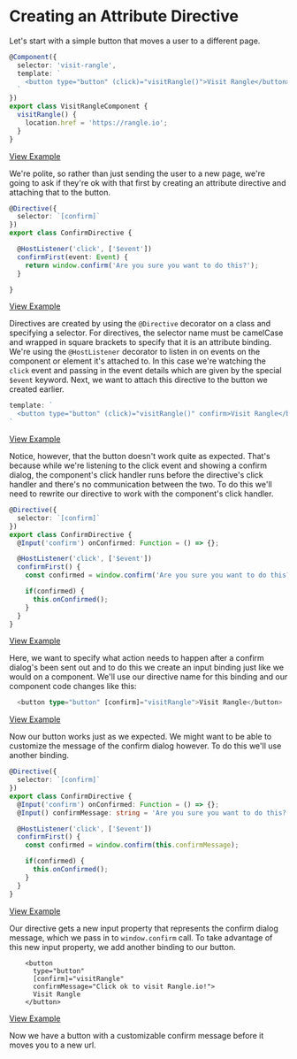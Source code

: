 # Creating an Attribute Directive

Let's start with a simple button that moves a user to a different page.

```typescript
@Component({
  selector: 'visit-rangle',
  template: `
    <button type="button" (click)="visitRangle()">Visit Rangle</button>
  `
})
export class VisitRangleComponent {
  visitRangle() {
    location.href = 'https://rangle.io';
  }
}
```

[View Example](https://plnkr.co/edit/rgqze8wjToRcK69yKRua?p=preview)

We're polite, so rather than just sending the user to a new page, we're going to ask if they're ok with that first by creating an attribute directive and attaching that to the button.


```typescript
@Directive({
  selector: `[confirm]`
})
export class ConfirmDirective {

  @HostListener('click', ['$event'])
  confirmFirst(event: Event) {
    return window.confirm('Are you sure you want to do this?');
  }

}
```
[View Example](https://plnkr.co/edit/H3dqsx4ehE0GZboD3R81?p=preview)

Directives are created by using the `@Directive` decorator on a class and specifying a selector. For directives, the selector name must be camelCase and wrapped in square brackets to specify that it is an attribute binding. We're using the `@HostListener` decorator to listen in on events on the component or element it's attached to. In this case we're watching the `click` event and passing in the event details which are given by the special `$event` keyword. Next, we want to attach this directive to the button we created earlier.

```typescript
template: `
  <button type="button" (click)="visitRangle()" confirm>Visit Rangle</button>
`
```

[View Example](https://plnkr.co/edit/H3dqsx4ehE0GZboD3R81?p=preview)

Notice, however, that the button doesn't work quite as expected. That's because while we're listening to the click event and showing a confirm dialog, the component's click handler runs before the directive's click handler and there's no communication between the two. To do this we'll need to rewrite our directive to work with the component's click handler.

```typescript
@Directive({
  selector: `[confirm]`
})
export class ConfirmDirective {
  @Input('confirm') onConfirmed: Function = () => {};

  @HostListener('click', ['$event'])
  confirmFirst() {
    const confirmed = window.confirm('Are you sure you want to do this?');

    if(confirmed) {
      this.onConfirmed();
    }
  }
}
```
[View Example](https://plnkr.co/edit/5osyxnJboI2vRcizGGg8?p=preview)

Here, we want to specify what action needs to happen after a confirm dialog's been sent out and to do this we create an input binding just like we would on a component. We'll use our directive name for this binding and our component code changes like this:

```typescript
  <button type="button" [confirm]="visitRangle">Visit Rangle</button>
```
[View Example](https://plnkr.co/edit/5osyxnJboI2vRcizGGg8?p=preview)


Now our button works just as we expected. We might want to be able to customize the message of the confirm dialog however. To do this we'll use another binding.

```typescript
@Directive({
  selector: `[confirm]`
})
export class ConfirmDirective {
  @Input('confirm') onConfirmed: Function = () => {};
  @Input() confirmMessage: string = 'Are you sure you want to do this?';

  @HostListener('click', ['$event'])
  confirmFirst() {
    const confirmed = window.confirm(this.confirmMessage);

    if(confirmed) {
      this.onConfirmed();
    }
  }
}
```
[View Example](https://plnkr.co/edit/FYX9fqV5UX41mqf0L4MK?p=preview)

Our directive gets a new input property that represents the confirm dialog message, which we pass in to `window.confirm` call. To take advantage of this new input property, we add another binding to our button.

```
    <button
      type="button"
      [confirm]="visitRangle"
      confirmMessage="Click ok to visit Rangle.io!">
      Visit Rangle
    </button>
```

[View Example](https://plnkr.co/edit/FYX9fqV5UX41mqf0L4MK?p=preview)

Now we have a button with a customizable confirm message before it moves you to a new url.
